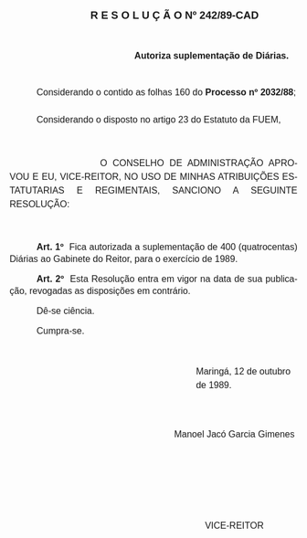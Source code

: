 <body lang=PT-BR style='tab-interval:35.4pt'>

<div class=Section1>

<p class=MsoNormal style='line-height:14.4pt'><b style='mso-bidi-font-weight:
normal'><span style='font-size:12.0pt;mso-bidi-font-size:10.0pt;font-family:
Arial'><span style='mso-tab-count:3'>                                   </span><o:p></o:p></span></b></p>

<p class=MsoNormal style='margin-left:70.8pt;text-indent:35.4pt;line-height:
14.4pt'><b style='mso-bidi-font-weight:normal'><span style='font-size:14.0pt;
mso-bidi-font-size:10.0pt;font-family:Arial'>R E S O L U Ç Ã O Nº 242/89-CAD<o:p></o:p></span></b></p>

<p class=MsoNormal style='margin-top:39.6pt;margin-right:0cm;margin-bottom:
0cm;margin-left:163.8pt;margin-bottom:.0001pt'><b style='mso-bidi-font-weight:
normal'><span style='font-size:12.0pt;mso-bidi-font-size:10.0pt;font-family:
Arial'>Autoriza suplementação de Diárias.<o:p></o:p></span></b></p>

<p class=MsoNormal style='margin-top:23.4pt;margin-right:0cm;margin-bottom:
30.6pt;margin-left:35.4pt;text-indent:.05pt;line-height:35.4pt'><span
style='font-size:12.0pt;mso-bidi-font-size:10.0pt;font-family:Arial'>Considerando
o contido as folhas 160 do <b>Processo nº 2032/88</b>; Considerando o disposto
no artigo 23 do Estatuto da FUEM,<o:p></o:p></span></p>

<p class=MsoNormal style='text-align:justify;text-indent:118.8pt;line-height:
18.0pt'><span style='font-size:12.0pt;mso-bidi-font-size:10.0pt;font-family:
Arial'>O CONSELHO DE ADMINISTRAÇÃO APROVOU E EU, VICE-REI­TOR, NO USO DE MINHAS
ATRIBUIÇÕES ESTATUTARIAS E REGIMENTAIS, SANCIONO A SEGUINTE RESOLUÇÃO:<o:p></o:p></span></p>

<p class=MsoNormal style='line-height:18.0pt'><span style='font-size:12.0pt;
mso-bidi-font-size:10.0pt;font-family:Arial'><![if !supportEmptyParas]>&nbsp;<![endif]><o:p></o:p></span></p>

<p class=MsoNormal style='text-align:justify;text-indent:35.45pt;line-height:
150%'><b><span style='font-size:12.0pt;mso-bidi-font-size:10.0pt;font-family:
Arial'>Art. 1º</span></b><span style='font-size:12.0pt;mso-bidi-font-size:10.0pt;
font-family:Arial'><span style="mso-spacerun: yes">  </span>Fica autorizada a
suplementação de 400 (quatrocentas) Diárias ao Gabinete do Reitor, para o
exercício de 1989. <o:p></o:p></span></p>

<p class=MsoNormal style='text-align:justify;text-indent:35.45pt;line-height:
150%'><b><span style='font-size:12.0pt;mso-bidi-font-size:10.0pt;font-family:
Arial'>Art. 2º</span></b><span style='font-size:12.0pt;mso-bidi-font-size:10.0pt;
font-family:Arial'><span style="mso-spacerun: yes">  </span>Esta Resolução
entra em vigor na data de sua publicação, revogadas as disposições em
contrário.<o:p></o:p></span></p>

<p class=MsoNormal style='text-align:justify;text-indent:35.45pt;line-height:
150%'><span style='font-size:12.0pt;mso-bidi-font-size:10.0pt;font-family:Arial'>Dê-se
ciência.<o:p></o:p></span></p>

<p class=MsoNormal style='text-align:justify;text-indent:35.45pt;line-height:
150%'><span style='font-size:12.0pt;mso-bidi-font-size:10.0pt;font-family:Arial'>Cumpra-se.<o:p></o:p></span></p>

<p class=MsoNormal style='text-align:justify;text-indent:35.45pt;line-height:
150%'><span style='font-size:12.0pt;mso-bidi-font-size:10.0pt;font-family:Arial'><![if !supportEmptyParas]>&nbsp;<![endif]><o:p></o:p></span></p>

<p class=MsoNormal style='margin-left:244.8pt;line-height:18.0pt'><span
style='font-size:12.0pt;mso-bidi-font-size:10.0pt;font-family:Arial'>Maringá,
12 de outubro de 1989.<o:p></o:p></span></p>

<p class=MsoNormal style='line-height:28.2pt;mso-line-height-rule:exactly'><i
style='mso-bidi-font-style:normal'><span lang=EN-US style='font-size:12.0pt;
mso-bidi-font-size:10.0pt;font-family:Arial;mso-ansi-language:EN-US'><![if !supportEmptyParas]>&nbsp;<![endif]><o:p></o:p></span></i></p>

<p class=MsoNormal align=center style='margin-left:177.0pt;text-align:center;
text-indent:35.4pt'><span lang=ES-TRAD style='font-size:12.0pt;mso-bidi-font-size:
10.0pt;font-family:Arial;mso-ansi-language:ES-TRAD'>Manoel Jacó Garcia Gimenes<o:p></o:p></span></p>

<p class=MsoNormal align=center style='text-align:center'><span lang=ES-TRAD
style='font-size:12.0pt;mso-bidi-font-size:10.0pt;font-family:Arial;mso-ansi-language:
ES-TRAD'><![if !supportEmptyParas]>&nbsp;<![endif]><o:p></o:p></span></p>

<p class=MsoNormal align=center style='text-align:center'><span lang=ES-TRAD
style='font-size:12.0pt;mso-bidi-font-size:10.0pt;font-family:Arial;mso-ansi-language:
ES-TRAD'><![if !supportEmptyParas]>&nbsp;<![endif]><o:p></o:p></span></p>

<p class=MsoNormal align=center style='text-align:center'><span lang=ES-TRAD
style='font-size:12.0pt;mso-bidi-font-size:10.0pt;font-family:Arial;mso-ansi-language:
ES-TRAD'><![if !supportEmptyParas]>&nbsp;<![endif]><o:p></o:p></span></p>

<p class=MsoNormal align=center style='text-align:center'><span lang=ES-TRAD
style='font-size:12.0pt;mso-bidi-font-size:10.0pt;font-family:Arial;mso-ansi-language:
ES-TRAD'><![if !supportEmptyParas]>&nbsp;<![endif]><o:p></o:p></span></p>

<p class=MsoNormal align=center style='margin-top:0cm;margin-right:0cm;
margin-bottom:10.8pt;margin-left:177.0pt;text-align:center;text-indent:35.4pt'><span
lang=EN-US style='font-size:12.0pt;mso-bidi-font-size:10.0pt;font-family:Arial;
mso-ansi-language:EN-US'>VICE-REITOR<o:p></o:p></span></p>

<p class=MsoNormal><span style='font-size:12.0pt;mso-bidi-font-size:10.0pt;
font-family:Arial'><![if !supportEmptyParas]>&nbsp;<![endif]><o:p></o:p></span></p>

</div>

</body>
